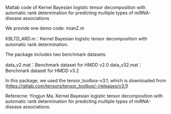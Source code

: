 Matlab code of Kernel Bayesian logistic tensor decomposition with automatic rank determination for predicting multiple types of miRNA-disease associations

We provide one demo code: mianZ.m

KBLTD_ARD.m：Kernel Bayesian logistic tensor decomposition with automatic rank determination.


The package includes two benchmark datasets:

data_v2.mat：Benchmark dataset for HMDD v2.0
data_v32.mat： Benchmark dataset for HMDD v3.2

In this package, we used the tensor_toolbox-v3.1, which is downloaded from (https://gitlab.com/tensors/tensor_toolbox/-/releases/v3.1)

Referecne: Yingjun Ma. Kernel Bayesian logistic tensor decomposition with automatic rank determination for predicting multiple types of miRNA-disease associations.